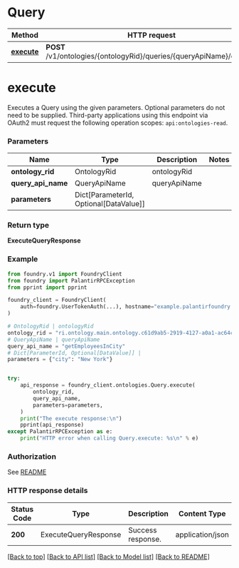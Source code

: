 # Query

Method | HTTP request |
------------- | ------------- |
[**execute**](#execute) | **POST** /v1/ontologies/{ontologyRid}/queries/{queryApiName}/execute |

# **execute**
Executes a Query using the given parameters. Optional parameters do not need to be supplied.
Third-party applications using this endpoint via OAuth2 must request the
following operation scopes: `api:ontologies-read`.


### Parameters

Name | Type | Description  | Notes |
------------- | ------------- | ------------- | ------------- |
**ontology_rid** | OntologyRid | ontologyRid |  |
**query_api_name** | QueryApiName | queryApiName |  |
**parameters** | Dict[ParameterId, Optional[DataValue]] |  |  |

### Return type
**ExecuteQueryResponse**

### Example

```python
from foundry.v1 import FoundryClient
from foundry import PalantirRPCException
from pprint import pprint

foundry_client = FoundryClient(
    auth=foundry.UserTokenAuth(...), hostname="example.palantirfoundry.com"
)

# OntologyRid | ontologyRid
ontology_rid = "ri.ontology.main.ontology.c61d9ab5-2919-4127-a0a1-ac64c0ce6367"
# QueryApiName | queryApiName
query_api_name = "getEmployeesInCity"
# Dict[ParameterId, Optional[DataValue]] |
parameters = {"city": "New York"}


try:
    api_response = foundry_client.ontologies.Query.execute(
        ontology_rid,
        query_api_name,
        parameters=parameters,
    )
    print("The execute response:\n")
    pprint(api_response)
except PalantirRPCException as e:
    print("HTTP error when calling Query.execute: %s\n" % e)

```



### Authorization

See [README](../../../README.md#authorization)

### HTTP response details
| Status Code | Type        | Description | Content Type |
|-------------|-------------|-------------|------------------|
**200** | ExecuteQueryResponse  | Success response. | application/json |

[[Back to top]](#) [[Back to API list]](../../../README.md#apis-v1-link) [[Back to Model list]](../../../README.md#models-v1-link) [[Back to README]](../../../README.md)

